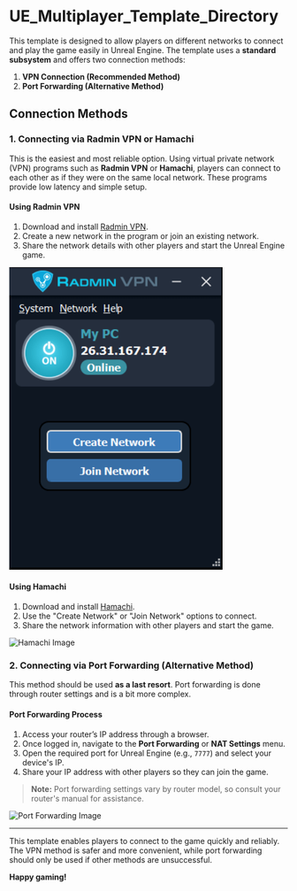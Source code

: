 # UE_Multiplayer_Template_Directory
This template is designed to allow players on different networks to connect and play the game easily in Unreal Engine. The template uses a **standard subsystem** and offers two connection methods:

1. **VPN Connection (Recommended Method)**
2. **Port Forwarding (Alternative Method)**

## Connection Methods

### 1. Connecting via Radmin VPN or Hamachi
This is the easiest and most reliable option. Using virtual private network (VPN) programs such as **Radmin VPN** or **Hamachi**, players can connect to each other as if they were on the same local network. These programs provide low latency and simple setup.

#### Using Radmin VPN
1. Download and install [Radmin VPN](https://www.radmin-vpn.com/).
2. Create a new network in the program or join an existing network.
3. Share the network details with other players and start the Unreal Engine game.

![Radmin VPN Image](https://github.com/yigit-altun-rootrootq/UE_Multiplayer_Template_Directory/blob/main/Radmin.png)

#### Using Hamachi
1. Download and install [Hamachi](https://vpn.net/).
2. Use the "Create Network" or "Join Network" options to connect.
3. Share the network information with other players and start the game.

![Hamachi Image](https://www.vpn.net/images/screenshots/windows.png)

### 2. Connecting via Port Forwarding (Alternative Method)
This method should be used **as a last resort**. Port forwarding is done through router settings and is a bit more complex.

#### Port Forwarding Process
1. Access your router’s IP address through a browser.
2. Once logged in, navigate to the **Port Forwarding** or **NAT Settings** menu.
3. Open the required port for Unreal Engine (e.g., `7777`) and select your device's IP.
4. Share your IP address with other players so they can join the game.

> **Note:** Port forwarding settings vary by router model, so consult your router's manual for assistance.

![Port Forwarding Image](https://example.com/portforwarding.png)

---

This template enables players to connect to the game quickly and reliably. The VPN method is safer and more convenient, while port forwarding should only be used if other methods are unsuccessful.

**Happy gaming!**

